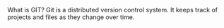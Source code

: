 What is GIT?
Git is a distributed version control system. It keeps track of projects and files as they change over time.